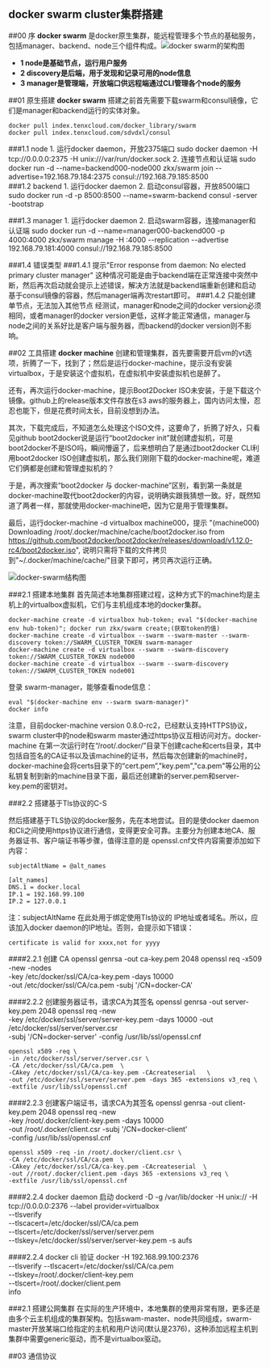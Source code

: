 
docker swarm cluster集群搭建
------
##00 序
**docker swarm** 是docker原生集群，能远程管理多个节点的基础服务，包括manager、backend、node三个组件构成。![docker
 swarm的架构图](http://image.slidesharecdn.com/dockerswarmv1-150401123157-conversion-gate01/95/docker-swarm-introduction-13-638.jpg?cb=1427891574)

- **1 node是基础节点，运行用户服务**
- **2 discovery是后端，用于发现和记录可用的node信息**
- **3 manager是管理端，开放端口供远程端通过CLI管理各个node的服务**

##01 原生搭建
**docker swarm** 搭建之前首先需要下载swarm和consul镜像，它们是manager和backend运行的实体对象。

	docker pull index.tenxcloud.com/docker_library/swarm
	docker pull index.tenxcloud.com/sdvdxl/consul
###1.1 node
	1. 运行docker daemon，开放2375端口
   	   sudo docker daemon -H tcp://0.0.0.0:2375 -H unix:///var/run/docker.sock
 	2. 连接节点和认证端
       sudo docker run -d --name=backend000-node000 zkx/swarm join --advertise=192.168.79.184:2375 consul://192.168.79.185:8500     
###1.2 backend
	1. 运行docker daemon
	2. 启动consul容器，开放8500端口
	   sudo docker run -d -p 8500:8500 --name=swarm-backend consul -server -bootstrap	

###1.3 manager
	1. 运行docker daemon
	2. 启动swarm容器，连接manager和认证端
	   sudo docker run -d --name=manager000-backend000 -p 4000:4000 zkx/swarm manage -H :4000 --replication --advertise 192.168.79.181:4000 consul://192.168.79.185:8500

###1.4 错误类型
###1.4.1 提示"Error response from daemon: No elected primary cluster manager"
	这种情况可能是由于backend端在正常连接中突然中断，然后再次启动就会提示上述错误，解决方法就是backend端重新创建和启动基于consul镜像的容器，然后manager端再次restart即可。
###1.4.2 只能创建单节点，无法加入其他节点
	经测试，manager和node之间的docker version必须相同，或者manager的docker version更低，这样才能正常通信，manager与node之间的关系好比是客户端与服务器，而backend的docker version则不影响。

##02 工具搭建
**docker machine** 创建和管理集群，首先要需要开启vm的vt选项，折腾了一下，找到了；然后是运行docker-machine，提示没有安装virtualbox，于是安装这个虚拟机，在虚拟机中安装虚拟机也是醉了。

还有，再次运行docker-machine，提示Boot2Docker ISO未安装，于是下载这个镜像。github上的release版本文件存放在s3 aws的服务器上，国内访问太慢，忍忍也能下，但是花费时间太长，目前没想到办法。

其次，下载完成后，不知道怎么处理这个ISO文件，这要命了，折腾了好久，只看见github boot2docker说是运行“boot2docker init”就创建虚拟机，可是boot2docker不是ISO吗，瞬间懵逼了，后来想明白了是通过boot2docker CLI利用boot2docker ISO创建虚拟机，那么我们刚刚下载的docker-machine呢，难道它们俩都是创建和管理虚拟机的？

于是，再次搜索“boot2docker 与 docker-machine”区别，看到第一条就是docker-machine取代boot2docker的内容，说明确实跟我猜想一致。好，既然知道了两者一样，那就使用docker-machine吧，因为它是用于管理集群。

最后，运行docker-machine -d virtualbox machine000，提示 "(machine000) Downloading /root/.docker/machine/cache/boot2docker.iso from https://github.com/boot2docker/boot2docker/releases/download/v1.12.0-rc4/boot2docker.iso", 说明只需将下载的文件拷贝到"~/.docker/machine/cache/"目录下即可，拷贝再次运行正确。

![docker-swarm结构图](http://ww2.sinaimg.cn/mw690/a750c5f9jw1f62jc5gcxwj20sc0eq78t.jpg)

###2.1 搭建本地集群
首先简述本地集群搭建过程，这种方式下的machine均是主机上的virtualbox虚拟机，它们与主机组成本地的docker集群。

	docker-machine create -d virtualbox hub-token; eval "$(docker-machine env hub-token)"; docker run zkx/swarm create;(获取token的值)
	docker-machine create -d virtualbox --swarm --swarm-master --swarm-discovery token://SWARM_CLUSTER_TOKEN swarm-manager
	docker-machine create -d virtualbox --swarm --swarm-discovery token://SWARM_CLUSTER_TOKEN node000
	docker-machine create -d virtualbox --swarm --swarm-discovery token://SWARM_CLUSTER_TOKEN node001
登录 swarm-manager，能够查看node信息：

	eval "$(docker-machine env --swarm swarm-manager)"
	docker info

注意，目前docker-machine version 0.8.0-rc2，已经默认支持HTTPS协议，swarm cluster中的node和swarm master通过https协议互相访问对方。docker-machine 在第一次运行时在“/root/.docker/”目录下创建cache和certs目录，其中包括自签名的CA证书以及该machine的证书，然后每次创建新的machine时，docker-machine会将certs目录下的“cert.pem”,"key.pem","ca.pem"等公用的公私钥复制到新的machine目录下面，最后还创建新的server.pem和server-key.pem的密钥对。

###2.2 搭建基于Tls协议的C-S

然后搭建基于TLS协议的docker服务，先在本地尝试。目的是使docker daemon和Cli之间使用https协议进行通信，变得更安全可靠。主要分为创建本地CA、服务器证书、客户端证书等步骤，值得注意的是 openssl.cnf文件内容需要添加如下内容：
	
	subjectAltName = @alt_names

	[alt_names]
	DNS.1 = docker.local
	IP.1 = 192.168.99.100
	IP.2 = 127.0.0.1
注：subjectAltName 在此处用于绑定使用Tls协议的 IP地址或者域名。所以，应该加入docker daemon的IP地址。否则，会提示如下错误：

	certificate is valid for xxxx,not for yyyy

####2.2.1  创建 CA
	openssl genrsa -out ca-key.pem 2048
	openssl req -x509 -new -nodes \
	-key /etc/docker/ssl/CA/ca-key.pem -days 10000 \
	-out /etc/docker/ssl/CA/ca.pem -subj '/CN=docker-CA'

####2.2.2  创建服务器证书，请求CA为其签名
	openssl genrsa -out server-key.pem 2048
	openssl req -new  \
	-key /etc/docker/ssl/server/server-key.pem -days 10000 
	-out /etc/docker/ssl/server/server.csr \
	-subj '/CN=docker-server' -config /usr/lib/ssl/openssl.cnf

	openssl x509 -req \
	-in /etc/docker/ssl/server/server.csr \
	-CA /etc/docker/ssl/CA/ca.pem  \
	-CAkey /etc/docker/ssl/CA/ca-key.pem -CAcreateserial   \
	-out /etc/docker/ssl/server/server.pem -days 365 -extensions v3_req \
	-extfile /usr/lib/ssl/openssl.cnf

####2.2.3  创建客户端证书，请求CA为其签名
	openssl genrsa -out client-key.pem 2048
	openssl req -new  \
	-key /root/.docker/client-key.pem -days 10000 \
	-out /root/.docker/client.csr -subj '/CN=docker-client' \
	-config /usr/lib/ssl/openssl.cnf

	openssl x509 -req -in /root/.docker/client.csr \
	-CA /etc/docker/ssl/CA/ca.pem  \
	-CAkey /etc/docker/ssl/CA/ca-key.pem -CAcreateserial  \
	-out //root/.docker/client.pem -days 365 -extensions v3_req \
	-extfile /usr/lib/ssl/openssl.cnf

####2.2.4  docker daemon 启动
	dockerd -D -g /var/lib/docker -H unix:// -H tcp://0.0.0.0:2376 
	--label provider=virtualbox \
	--tlsverify \
	--tlscacert=/etc/docker/ssl/CA/ca.pem \
	--tlscert=/etc/docker/ssl/server/server.pem \
	--tlskey=/etc/docker/ssl/server/server-key.pem -s aufs

####2.2.4  docker cli 验证
	docker -H  192.168.99.100:2376 \
	--tlsverify --tlscacert=/etc/docker/ssl/CA/ca.pem  \
	--tlskey=/root/.docker/client-key.pem  \
	--tlscert=/root/.docker/client.pem \
	info

###2.1 搭建公网集群
在实际的生产环境中，本地集群的使用非常有限，更多还是由多个云主机组成的集群架构。包括swam-master、node共同组成，swarm-master开放某端口给指定的主机和用户访问(默认是2376)，这种添加远程主机到集群中需要generic驱动，而不是virtualbox驱动。

##03 通信协议

